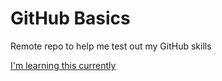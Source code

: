 GitHub Basics
=============================
Remote repo to help me test out my GitHub skills

[I'm learning this currently](http://www.lynda.com)

